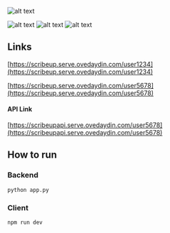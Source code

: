 
![alt text](https://i.ibb.co/JFrSqph/Screen-Shot-2021-11-15-at-23-14-28.png "test")

![alt text](https://giphy.com/gifs/KYPxw47tWiaea6wjev)
![alt text](https://i.ibb.co/WD9ss5R/Screen-Shot-2021-11-15-at-23-07-56.png "pic1")
![alt text](https://i.ibb.co/J2krJLx/Screen-Shot-2021-11-15-at-23-12-35.png "pic2")

## Links
[https://scribeup.serve.ovedaydin.com/user1234](https://scribeup.serve.ovedaydin.com/user1234)

[https://scribeup.serve.ovedaydin.com/user5678](https://scribeup.serve.ovedaydin.com/user5678)

#### API Link
[https://scribeupapi.serve.ovedaydin.com/user5678](https://scribeupapi.serve.ovedaydin.com/user5678)

## How to run

### Backend
```
python app.py
```
### Client
```
npm run dev
```

